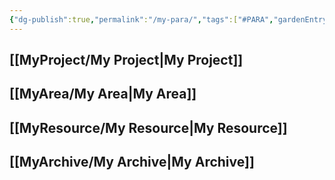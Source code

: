 ```yaml
---
{"dg-publish":true,"permalink":"/my-para/","tags":["#PARA","gardenEntry","gardenEntry","gardenEntry"]}
---
```




## [[MyProject/My Project\|My Project]]

## [[MyArea/My Area\|My Area]]

## [[MyResource/My Resource\|My Resource]]

## [[MyArchive/My Archive\|My Archive]]
